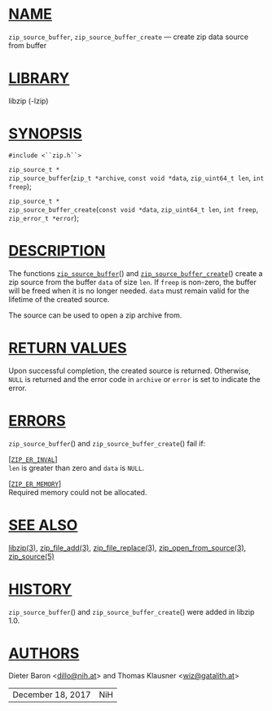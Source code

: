 # [NAME](#NAME)

`zip_source_buffer`, `zip_source_buffer_create` — create zip data source
from buffer

# [LIBRARY](#LIBRARY)

libzip (-lzip)

# [SYNOPSIS](#SYNOPSIS)

`#include <``zip.h``>`

`zip_source_t *`  
`zip_source_buffer`(`zip_t *archive`, `const void *data`,
`zip_uint64_t len`, `int freep`);

`zip_source_t *`  
`zip_source_buffer_create`(`const void *data`, `zip_uint64_t len`,
`int freep`, `zip_error_t *error`);

# [DESCRIPTION](#DESCRIPTION)

The functions [`zip_source_buffer`](#zip_source_buffer)() and
[`zip_source_buffer_create`](#zip_source_buffer_create)() create a zip
source from the buffer `data` of size `len`. If `freep` is non-zero, the
buffer will be freed when it is no longer needed. `data` must remain
valid for the lifetime of the created source.

The source can be used to open a zip archive from.

# [RETURN VALUES](#RETURN_VALUES)

Upon successful completion, the created source is returned. Otherwise,
`NULL` is returned and the error code in `archive` or `error` is set to
indicate the error.

# [ERRORS](#ERRORS)

`zip_source_buffer`() and `zip_source_buffer_create`() fail if:

\[[`ZIP_ER_INVAL`](#ZIP_ER_INVAL)\]  
`len` is greater than zero and `data` is `NULL`.

\[[`ZIP_ER_MEMORY`](#ZIP_ER_MEMORY)\]  
Required memory could not be allocated.

# [SEE ALSO](#SEE_ALSO)

[libzip(3)](libzip.md), [zip_file_add(3)](zip_file_add.md),
[zip_file_replace(3)](zip_file_replace.md),
[zip_open_from_source(3)](zip_open_from_source.md),
[zip_source(5)](zip_source.md)

# [HISTORY](#HISTORY)

`zip_source_buffer`() and `zip_source_buffer_create`() were added in
libzip 1.0.

# [AUTHORS](#AUTHORS)

Dieter Baron \<[dillo@nih.at](mailto:dillo@nih.at)\> and Thomas Klausner
\<[wiz@gatalith.at](mailto:wiz@gatalith.at)\>

|                   |     |
|-------------------|-----|
| December 18, 2017 | NiH |

